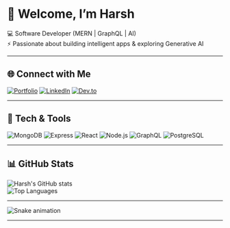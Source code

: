# 🙏 Welcome, I’m Harsh

💻 Software Developer (MERN | GraphQL | AI)  
⚡ Passionate about building intelligent apps & exploring Generative AI

---

## 🌐 Connect with Me

[![Portfolio](https://img.shields.io/badge/🌎-Portfolio-blue?style=for-the-badge)](https://your-portfolio-link.com)
[![LinkedIn](https://img.shields.io/badge/💼-LinkedIn-0A66C2?style=for-the-badge&logo=linkedin&logoColor=white)](https://www.linkedin.com/in/hprakash1999)
[![Dev.to](https://img.shields.io/badge/✍️-Dev.to-0A0A0A?style=for-the-badge&logo=dev.to&logoColor=white)](https://dev.to/hprakash1999)

---

## 🚀 Tech & Tools

![MongoDB](https://img.shields.io/badge/MongoDB-4EA94B?logo=mongodb&logoColor=white)
![Express](https://img.shields.io/badge/Express.js-000000?logo=express&logoColor=white)
![React](https://img.shields.io/badge/React-20232A?logo=react&logoColor=61DAFB)
![Node.js](https://img.shields.io/badge/Node.js-43853D?logo=node.js&logoColor=white)
![GraphQL](https://img.shields.io/badge/GraphQL-E10098?logo=graphql&logoColor=white)
![PostgreSQL](https://img.shields.io/badge/PostgreSQL-316192?logo=postgresql&logoColor=white)

---

## 📊 GitHub Stats

![Harsh's GitHub stats](https://github-readme-stats.vercel.app/api?username=hprakash1999&show_icons=true&theme=radical)  
![Top Languages](https://github-readme-stats.vercel.app/api/top-langs/?username=hprakash1999&layout=compact&theme=radical)

---

![Snake animation](https://github.com/hprakash1999/hprakash1999/blob/main/github-contribution-grid-snake.svg)

---

<!-- <img src="https://media.giphy.com/media/qgQUggAC3Pfv687qPC/giphy.gif" width="500" alt="Coding Animation"> -->
